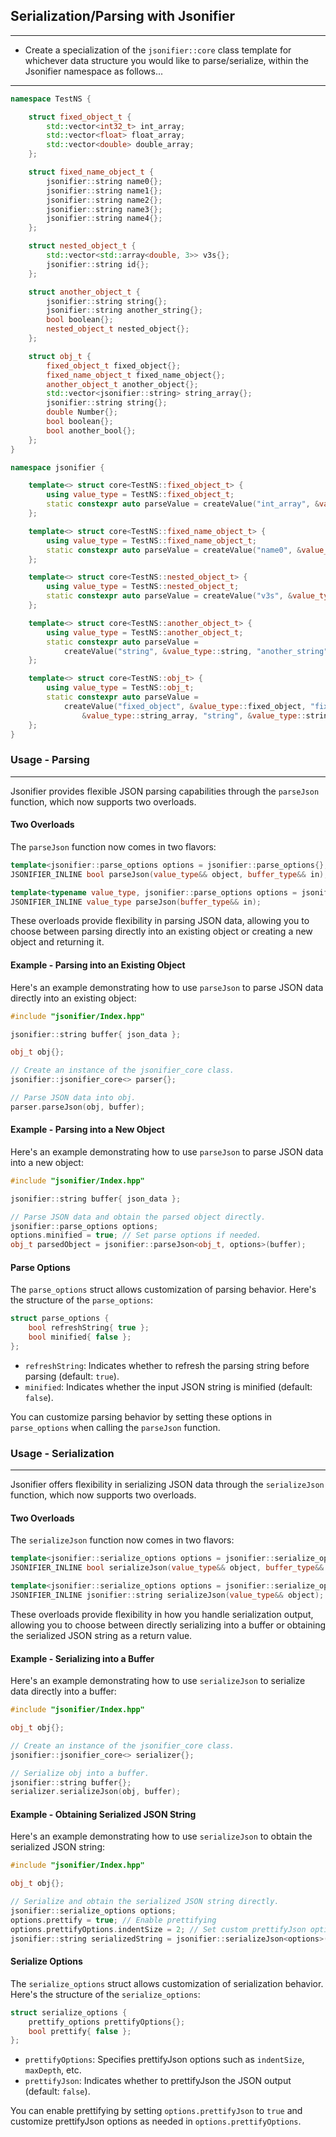 ## Serialization/Parsing with Jsonifier
----
- Create a specialization of the `jsonifier::core` class template for whichever data structure you would like to parse/serialize, within the Jsonifier namespace as follows...
----
```cpp
namespace TestNS {

	struct fixed_object_t {
		std::vector<int32_t> int_array;
		std::vector<float> float_array;
		std::vector<double> double_array;
	};

	struct fixed_name_object_t {
		jsonifier::string name0{};
		jsonifier::string name1{};
		jsonifier::string name2{};
		jsonifier::string name3{};
		jsonifier::string name4{};
	};

	struct nested_object_t {
		std::vector<std::array<double, 3>> v3s{};
		jsonifier::string id{};
	};

	struct another_object_t {
		jsonifier::string string{};
		jsonifier::string another_string{};
		bool boolean{};
		nested_object_t nested_object{};
	};

	struct obj_t {
		fixed_object_t fixed_object{};
		fixed_name_object_t fixed_name_object{};
		another_object_t another_object{};
		std::vector<jsonifier::string> string_array{};
		jsonifier::string string{};
		double Number{};
		bool boolean{};
		bool another_bool{};
	};
}

namespace jsonifier {

	template<> struct core<TestNS::fixed_object_t> {
		using value_type = TestNS::fixed_object_t;
		static constexpr auto parseValue = createValue("int_array", &value_type::int_array, "float_array", &value_type::float_array, "double_array", &value_type::double_array);
	};

	template<> struct core<TestNS::fixed_name_object_t> {
		using value_type = TestNS::fixed_name_object_t;
		static constexpr auto parseValue = createValue("name0", &value_type::name0, "name1", &value_type::name1, "name2", &value_type::name2, "name3", &value_type::name3, "name4", &value_type::name4);
	};

	template<> struct core<TestNS::nested_object_t> {
		using value_type = TestNS::nested_object_t;
		static constexpr auto parseValue = createValue("v3s", &value_type::v3s, "id", &value_type::id);
	};

	template<> struct core<TestNS::another_object_t> {
		using value_type = TestNS::another_object_t;
		static constexpr auto parseValue =
			createValue("string", &value_type::string, "another_string", &value_type::another_string, "boolean", &value_type::boolean, "nested_object", &value_type::nested_object);
	};

	template<> struct core<TestNS::obj_t> {
		using value_type = TestNS::obj_t;
		static constexpr auto parseValue =
			createValue("fixed_object", &value_type::fixed_object, "fixed_name_object", &value_type::fixed_name_object, "another_object", &value_type::another_object, "string_array",
				&value_type::string_array, "string", &value_type::string, "Number", &value_type::Number, "boolean", &value_type::boolean, "another_bool", &value_type::another_bool);
	};
}

```

### Usage - Parsing
----
Jsonifier provides flexible JSON parsing capabilities through the `parseJson` function, which now supports two overloads.

#### Two Overloads
The `parseJson` function now comes in two flavors:

```cpp
template<jsonifier::parse_options options = jsonifier::parse_options{}, typename value_type, jsonifier::concepts::string_t buffer_type>
JSONIFIER_INLINE bool parseJson(value_type&& object, buffer_type&& in);

template<typename value_type, jsonifier::parse_options options = jsonifier::parse_options{}, jsonifier::concepts::string_t buffer_type>
JSONIFIER_INLINE value_type parseJson(buffer_type&& in);
```

These overloads provide flexibility in parsing JSON data, allowing you to choose between parsing directly into an existing object or creating a new object and returning it.

#### Example - Parsing into an Existing Object
Here's an example demonstrating how to use `parseJson` to parse JSON data directly into an existing object:

```cpp
#include "jsonifier/Index.hpp"

jsonifier::string buffer{ json_data };

obj_t obj{};

// Create an instance of the jsonifier_core class.
jsonifier::jsonifier_core<> parser{};

// Parse JSON data into obj.
parser.parseJson(obj, buffer);
```

#### Example - Parsing into a New Object
Here's an example demonstrating how to use `parseJson` to parse JSON data into a new object:

```cpp
#include "jsonifier/Index.hpp"

jsonifier::string buffer{ json_data };

// Parse JSON data and obtain the parsed object directly.
jsonifier::parse_options options;
options.minified = true; // Set parse options if needed.
obj_t parsedObject = jsonifier::parseJson<obj_t, options>(buffer);
```

#### Parse Options
The `parse_options` struct allows customization of parsing behavior. Here's the structure of the `parse_options`:

```cpp
struct parse_options {
    bool refreshString{ true };
    bool minified{ false };
};
```

- `refreshString`: Indicates whether to refresh the parsing string before parsing (default: `true`).
- `minified`: Indicates whether the input JSON string is minified (default: `false`).

You can customize parsing behavior by setting these options in `parse_options` when calling the `parseJson` function.

### Usage - Serialization
----
Jsonifier offers flexibility in serializing JSON data through the `serializeJson` function, which now supports two overloads.

#### Two Overloads
The `serializeJson` function now comes in two flavors:

```cpp
template<jsonifier::serialize_options options = jsonifier::serialize_options{}, typename value_type, jsonifier::concepts::buffer_like buffer_type>
JSONIFIER_INLINE bool serializeJson(value_type&& object, buffer_type&& out);

template<jsonifier::serialize_options options = jsonifier::serialize_options{}, typename value_type>
JSONIFIER_INLINE jsonifier::string serializeJson(value_type&& object);
```

These overloads provide flexibility in how you handle serialization output, allowing you to choose between directly serializing into a buffer or obtaining the serialized JSON string as a return value.

#### Example - Serializing into a Buffer
Here's an example demonstrating how to use `serializeJson` to serialize data directly into a buffer:

```cpp
#include "jsonifier/Index.hpp"

obj_t obj{};

// Create an instance of the jsonifier_core class.
jsonifier::jsonifier_core<> serializer{};

// Serialize obj into a buffer.
jsonifier::string buffer{};
serializer.serializeJson(obj, buffer);
```

#### Example - Obtaining Serialized JSON String
Here's an example demonstrating how to use `serializeJson` to obtain the serialized JSON string:

```cpp
#include "jsonifier/Index.hpp"

obj_t obj{};

// Serialize and obtain the serialized JSON string directly.
jsonifier::serialize_options options;
options.prettify = true; // Enable prettifying
options.prettifyOptions.indentSize = 2; // Set custom prettifyJson options if needed.
jsonifier::string serializedString = jsonifier::serializeJson<options>(obj);
```

#### Serialize Options
The `serialize_options` struct allows customization of serialization behavior. Here's the structure of the `serialize_options`:

```cpp
struct serialize_options {
    prettify_options prettifyOptions{};
    bool prettify{ false };
};
```

- `prettifyOptions`: Specifies prettifyJson options such as `indentSize`, `maxDepth`, etc.
- `prettifyJson`: Indicates whether to prettifyJson the JSON output (default: `false`).

You can enable prettifying by setting `options.prettifyJson` to `true` and customize prettifyJson options as needed in `options.prettifyOptions`.